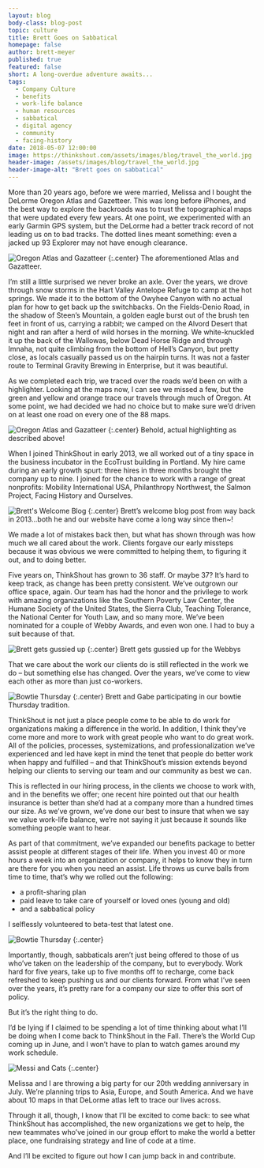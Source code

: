 ```yaml
---
layout: blog
body-class: blog-post
topic: culture
title: Brett Goes on Sabbatical
homepage: false
author: brett-meyer
published: true
featured: false
short: A long-overdue adventure awaits...
tags:
  - Company Culture
  - benefits
  - work-life balance
  - human resources
  - sabbatical
  - digital agency
  - community
  - facing-history
date: 2018-05-07 12:00:00
image: https://thinkshout.com/assets/images/blog/travel_the_world.jpg
header-image: /assets/images/blog/travel_the_world.jpg
header-image-alt: "Brett goes on sabbatical"
---
```


More than 20 years ago, before we were married, Melissa and I bought the DeLorme Oregon Atlas and Gazetteer. This was long before iPhones, and the best way to explore the backroads was to trust the topographical maps that were updated every few years. At one point, we experimented with an early Garmin GPS system, but the DeLorme had a better track record of not leading us on to bad tracks. The dotted lines meant something: even a jacked up 93 Explorer may not have enough clearance.

![Oregon Atlas and Gazatteer](/assets/images/blog/DeLorme_1.jpg)
{:.center}
<span class="caption"><i class="fa fa-caret-up"></i>The aforementioned Atlas and Gazatteer.</span>

I’m still a little surprised we never broke an axle. Over the years, we drove through snow storms in the Hart Valley Antelope Refuge to camp at the hot springs. We made it to the bottom of the Owyhee Canyon with no actual plan for how to get back up the switchbacks. On the Fields-Denio Road, in the shadow of Steen’s Mountain, a golden eagle burst out of the brush ten feet in front of us, carrying a rabbit; we camped on the Alvord Desert that night and ran after a herd of wild horses in the morning. We white-knuckled it up the back of the Wallowas, below Dead Horse Ridge and through Imnaha, not quite climbing from the bottom of Hell’s Canyon, but pretty close, as locals casually passed us on the hairpin turns. It was not a faster route to Terminal Gravity Brewing in Enterprise, but it was beautiful.

As we completed each trip, we traced over the roads we’d been on with a highlighter. Looking at the maps now, I can see we missed a few, but the green and yellow and orange trace our travels through much of Oregon. At some point, we had decided we had no choice but to make sure we’d driven on at least one road on every one of the 88 maps.

![Oregon Atlas and Gazatteer](/assets/images/blog/map_highlight.jpg)
{:.center}
<span class="caption"><i class="fa fa-caret-up"></i>Behold, actual highlighting as described above!</span>

When I joined ThinkShout in early 2013, we all worked out of a tiny space in the business incubator in the EcoTrust building in Portland. My hire came during an early growth spurt: three hires in three months brought the company up to nine. I joined for the chance to work with a range of great nonprofits: Mobility International USA, Philanthropy Northwest, the Salmon Project, Facing History and Ourselves.

![Brett's Welcome Blog](/assets/images/blog/Brett_welcome_blog.png)
{:.center}
<span class="caption"><i class="fa fa-caret-up"></i>Brett’s welcome blog post from way back in 2013...both he and our website have come a long way since then~!</span>

We made a lot of mistakes back then, but what has shown through was how much we all cared about the work. Clients forgave our early missteps because it was obvious we were committed to helping them, to figuring it out, and to doing better.

Five years on, ThinkShout has grown to 36 staff. Or maybe 37? It’s hard to keep track, as change has been pretty consistent. We’ve outgrown our office space, again. Our team has had the honor and the privilege to work with amazing organizations like the Southern Poverty Law Center, the Humane Society of the United States, the Sierra Club, Teaching Tolerance, the National Center for Youth Law, and so many more. We’ve been nominated for a couple of Webby Awards, and even won one. I had to buy a suit because of that.

![Brett gets gussied up](/assets/images/blog/Brett_suit.jpg)
{:.center}
<span class="caption"><i class="fa fa-caret-up"></i>Brett gets gussied up for the Webbys</span>

That we care about the work our clients do is still reflected in the work we do – but something else has changed. Over the years, we’ve come to view each other as more than just co-workers.

![Bowtie Thursday](/assets/images/blog/bowtie_thursday.jpg)
{:.center}
<span class="caption"><i class="fa fa-caret-up"></i>Brett and Gabe participating in our bowtie Thursday tradition.</span>

ThinkShout is not just a place people come to be able to do work for organizations making a difference in the world. In addition, I think they’ve come more and more to work with great people who want to do great work. All of the policies, processes, systemizations, and professionalization we’ve experienced and led have kept in mind the tenet that people do better work when happy and fulfilled – and that ThinkShout’s mission extends beyond helping our clients to serving our team and our community as best we can.

This is reflected in our hiring process, in the clients we choose to work with, and in the benefits we offer; one recent hire pointed out that our health insurance is better than she’d had at a company more than a hundred times our size. As we’ve grown, we’ve done our best to insure that when we say we value work-life balance, we’re not saying it just because it sounds like something people want to hear.

As part of that commitment, we’ve expanded our benefits package to better assist people at different stages of their life. When you invest 40 or more hours a week into an organization or company, it helps to know they in turn are there for you when you need an assist. Life throws us curve balls from time to time, that’s why we rolled out the following:

- a profit-sharing plan
- paid leave to take care of yourself or loved ones (young and old)
- and a sabbatical policy


I selflessly volunteered to beta-test that latest one.

![Bowtie Thursday](/assets/images/blog/mark_ruffalo_wink.gif)
{:.center}

Importantly, though, sabbaticals aren’t just being offered to those of us who’ve taken on the leadership of the company, but to everybody. Work hard for five years, take up to five months off to recharge, come back refreshed to keep pushing us and our clients forward. From what I’ve seen over the years, it’s pretty rare for a company our size to offer this sort of policy.

But it’s the right thing to do.

I’d be lying if I claimed to be spending a lot of time thinking about what I’ll be doing when I come back to ThinkShout in the Fall. There’s the World Cup coming up in June, and I won’t have to plan to watch games around my work schedule.

![Messi and Cats](/assets/images/blog/messi_cats.gif)
{:.center}

Melissa and I are throwing a big party for our 20th wedding anniversary in July. We’re planning trips to Asia, Europe, and South America. And we have about 10 maps in that DeLorme atlas left to trace our lives across.

Through it all, though, I know that I’ll be excited to come back: to see what ThinkShout has accomplished, the new organizations we get to help, the new teammates who’ve joined in our group effort to make the world a better place, one fundraising strategy and line of code at a time.

And I’ll be excited to figure out how I can jump back in and contribute.
